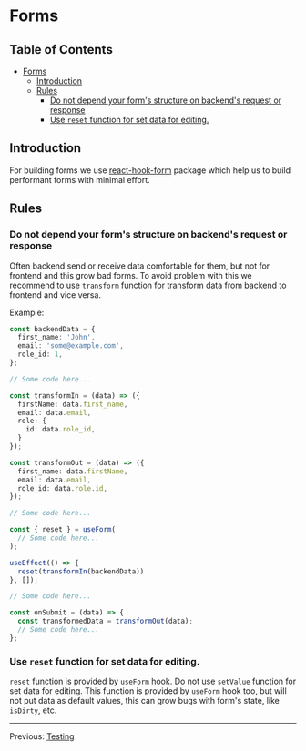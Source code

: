 # Forms

## Table of Contents <!-- omit in toc -->

- [Forms](#forms)
  - [Introduction](#introduction)
  - [Rules](#rules)
    - [Do not depend your form's structure on backend's request or response](#do-not-depend-your-forms-structure-on-backends-request-or-response)
    - [Use `reset` function for set data for editing.](#use-reset-function-for-set-data-for-editing)

## Introduction

For building forms we use [react-hook-form](https://react-hook-form.com/) package which help us to build performant forms with minimal effort.

## Rules

### Do not depend your form's structure on backend's request or response

Often backend send or receive data comfortable for them, but not for frontend and this grow bad forms. To avoid problem with this we recommend to use `transform` function for transform data from backend to frontend and vice versa.

Example:

```ts
const backendData = {
  first_name: 'John',
  email: 'some@example.com',
  role_id: 1,
};

// Some code here...

const transformIn = (data) => ({
  firstName: data.first_name,
  email: data.email,
  role: {
    id: data.role_id,
  }
});

const transformOut = (data) => ({
  first_name: data.firstName,
  email: data.email,
  role_id: data.role.id,
});

// Some code here...

const { reset } = useForm(
  // Some code here...
);

useEffect(() => {
  reset(transformIn(backendData))
}, []);

// Some code here...

const onSubmit = (data) => {
  const transformedData = transformOut(data);
  // Some code here...
};
```

### Use `reset` function for set data for editing.

`reset` function is provided by `useForm` hook. Do not use `setValue` function for set data for editing. This function is provided by `useForm` hook too, but will not put data as default values, this can grow bugs with form's state, like `isDirty`, etc.

---

Previous: [Testing](testing.md)
